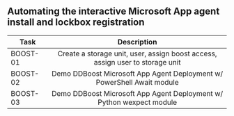 ## Automating the interactive Microsoft App agent install and lockbox registration
| Task     | Description                                                                   |
| -------- |:-----------------------------------------------------------------------------:|
| BOOST-01 | Create a storage unit, user, assign boost access, assign user to storage unit |
| BOOST-02 | Demo DDBoost Microsoft App Agent Deployment w/ PowerShell Await module        |
| BOOST-03 | Demo DDBoost Microsoft App Agent Deployment w/ Python wexpect module          |
